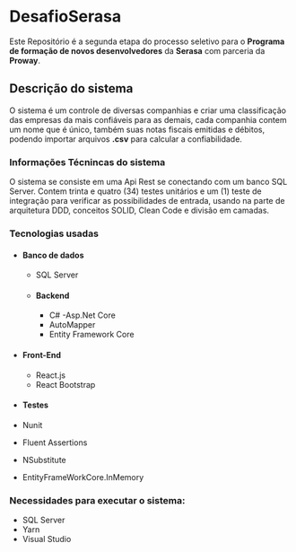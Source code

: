 # DesafioSerasa
Este Repositório é a segunda etapa do processo seletivo para o **Programa de formação de novos desenvolvedores** da **Serasa** com parceria da **Proway**.

## Descrição do sistema
O sistema é um controle de diversas companhias e criar uma classificação das empresas da mais confiáveis para as demais, cada companhia contem um nome que é único, também suas notas fiscais emitidas e débitos, podendo importar arquivos **.csv** para calcular a confiabilidade.

### Informações Técnincas do sistema
O sistema se consiste em uma Api Rest se conectando com um banco SQL Server. Contem trinta e quatro (34) testes unitários e um (1) teste de integração para verificar as possibilidades de entrada, usando na parte de arquitetura DDD, conceitos SOLID, Clean Code e divisão em camadas.

###  Tecnologias usadas

- #### **Banco de dados**
  - SQL Server
  
  -	#### **Backend**
    -	C#
    -Asp.Net Core
    -	AutoMapper
    - Entity Framework Core

-	#### **Front-End**
    -	React.js
    -	React Bootstrap

-	#### **Testes**
  -	Nunit
  -	Fluent Assertions
  -	NSubstitute
  -	EntityFrameWorkCore.InMemory
  
  ### Necessidades para executar o sistema:
  
- SQL Server
- Yarn
- Visual Studio

